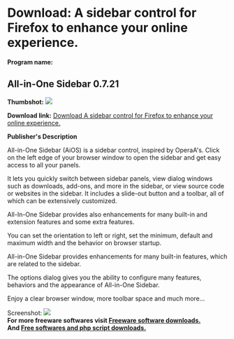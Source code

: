 # Download: A sidebar control for Firefox to enhance your online experience.

**Program name:**

## All-in-One Sidebar 0.7.21

  
**Thumbshot:** ![](http://www.freewarefiles.com/screenshot/allin1sdbar07_md.jpg)   
  
**Download link:** [Download A sidebar control for Firefox to enhance your online experience.](http://freesoftwares.boysofts.com/All-in-One-Sidebar_program_59071.html)  
  


**Publisher's Description**  
  


All-in-One Sidebar (AiOS) is a sidebar control, inspired by OperaA's. Click on the left edge of your browser window to open the sidebar and get easy access to all your panels. 

It lets you quickly switch between sidebar panels, view dialog windows such as downloads, add-ons, and more in the sidebar, or view source code or websites in the sidebar. It includes a slide-out button and a toolbar, all of which can be extensively customized. 

All-In-One Sidebar provides also enhancements for many built-in and extension features and some extra features.

You can set the orientation to left or right, set the minimum, default and maximum width and the behavior on browser startup.

All-in-One Sidebar provides enhancements for many built-in features, which are related to the sidebar.

The options dialog gives you the ability to configure many features, behaviors and the appearance of All-in-One Sidebar.

Enjoy a clear browser window, more toolbar space and much more...

  
  
Screenshot: ![](http://www.freewarefiles.com/screenshot/allin1sdbar07.jpg)   
**For more freeware softwares visit [Freeware software downloads.](http://freesoftwares.boysofts.com/)**   
**And [Free softwares and php script downloads.](http://www.boysofts.com/)**
